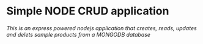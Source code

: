 <h1>Simple NODE CRUD application</h1>
<h6>This is an express powered nodejs application that creates, reads, updates and delets sample products from a MONGODB database</h6>

